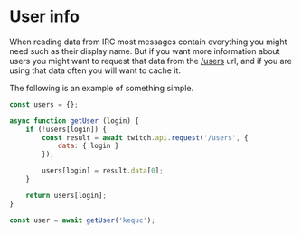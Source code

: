 # User info

When reading data from IRC most messages contain everything you might need such as their display name. But if you want more information about users you might want to request that data from the [/users](https://dev.twitch.tv/docs/api/reference/#get-users) url, and if you are using that data often you will want to cache it.

The following is an example of something simple.

```javascript
const users = {};

async function getUser (login) {
    if (!users[login]) {
        const result = await twitch.api.request('/users', {
            data: { login }
        });

        users[login] = result.data[0];
    }

    return users[login];
}

const user = await getUser('kequc');
```
